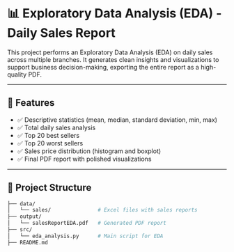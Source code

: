 # 📊 Exploratory Data Analysis (EDA) - Daily Sales Report

This project performs an Exploratory Data Analysis (EDA) on daily sales across multiple branches. It generates clean insights and visualizations to support business decision-making, exporting the entire report as a high-quality PDF.

---

## 🚀 Features

- ✅ Descriptive statistics (mean, median, standard deviation, min, max)
- ✅ Total daily sales analysis
- ✅ Top 20 best sellers
- ✅ Top 20 worst sellers
- ✅ Sales price distribution (histogram and boxplot)
- ✅ Final PDF report with polished visualizations

---

## 📁 Project Structure

```bash
├── data/
│   └── sales/               # Excel files with sales reports
├── output/
│   └── salesReportEDA.pdf   # Generated PDF report
├── src/
│   └── eda_analysis.py      # Main script for EDA
├── README.md
